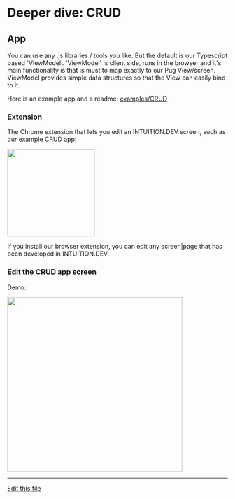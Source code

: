 
# Deeper dive: CRUD 


## App

You can use any .js libraries / tools you like. But the default is our Typescript based 'ViewModel'. 
'ViewModel' is client side, runs in the browser and it's main functionality is 
that is must to map exactly to our Pug View/screen. ViewModel provides simple data structures so that the View can easily bind to it. 

Here is an example app and a readme:
[examples/CRUD](https://github.com/intuition-dev/INTUITION/tree/master/examples/CRUD/www)


### Extension

The Chrome extension that lets you edit an INTUITION.DEV screen, such as our example CRUD app:

[<img src="https://lh3.googleusercontent.com/Ty_P-Jbc9OzJMo1AeBl-5UBrEonckRkdwRU0IubmDx4phGj3o2-yyXmsPcDs5_3jQfFPYWKIqr8=w640-h400-e365" width="200"/>](https://chrome.google.com/webstore/detail/webadmin/oaecohdoihcbaogfkhlfkcdbggnmmbek)

If you install our browser extension, you can edit any screen|page that has been developed in INTUITION.DEV. 

### Edit the CRUD app screen

Demo:

[<img src="http://img.youtube.com/vi/R9F4R4YNFLY/0.jpg" width="400"/>](http://www.youtube.com/watch?v=R9F4R4YNFLY)



---

[Edit this file](https://github.com/intuition-dev/IntuitionDocs/tree/master/docs)